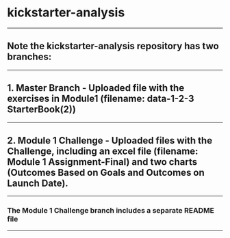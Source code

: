 # kickstarter-analysis
---
## Note the kickstarter-analysis repository has two branches:
--- 
## 1. Master Branch - Uploaded file with the exercises in Module1 (filename: data-1-2-3 StarterBook(2))
--- 
## 2. Module 1 Challenge - Uploaded files with the Challenge, including an excel file (filename: Module 1 Assignment-Final) and two charts (Outcomes Based on Goals and Outcomes on Launch Date).
---
### The Module 1 Challenge branch includes a separate README file
---

